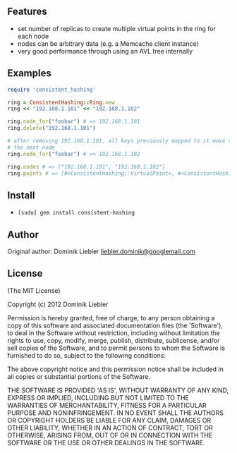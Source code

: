 ## Features

* set number of replicas to create multiple virtual points in the ring for each node
* nodes can be arbitrary data (e.g. a Memcache client instance)
* very good performance through using an AVL tree internally

## Examples

```ruby
require 'consistent_hashing'

ring = ConsistentHashing::Ring.new
ring << "192.168.1.101" << "192.168.1.102"

ring.node_for("foobar") # => 192.168.1.101
ring.delete("192.168.1.101")

# after removing 192.168.1.101, all keys previously mapped to it move clockwise to
# the next node
ring.node_for("foobar") # => 192.168.1.102

ring.nodes # => ["192.168.1.101", "192.168.1.102"]
ring.points # => [#<ConsistentHashing::VirtualPoint>, #<ConsistentHashing::VirtualPoint>, ...]
```

## Install

* `[sudo] gem install consistent-hashing`

## Author

Original author: Dominik Liebler <liebler.dominik@googlemail.com>

## License

(The MIT License)

Copyright (c) 2012 Dominik Liebler

Permission is hereby granted, free of charge, to any person obtaining
a copy of this software and associated documentation files (the
'Software'), to deal in the Software without restriction, including
without limitation the rights to use, copy, modify, merge, publish,
distribute, sublicense, and/or sell copies of the Software, and to
permit persons to whom the Software is furnished to do so, subject to
the following conditions:

The above copyright notice and this permission notice shall be
included in all copies or substantial portions of the Software.

THE SOFTWARE IS PROVIDED 'AS IS', WITHOUT WARRANTY OF ANY KIND,
EXPRESS OR IMPLIED, INCLUDING BUT NOT LIMITED TO THE WARRANTIES OF
MERCHANTABILITY, FITNESS FOR A PARTICULAR PURPOSE AND NONINFRINGEMENT.
IN NO EVENT SHALL THE AUTHORS OR COPYRIGHT HOLDERS BE LIABLE FOR ANY
CLAIM, DAMAGES OR OTHER LIABILITY, WHETHER IN AN ACTION OF CONTRACT,
TORT OR OTHERWISE, ARISING FROM, OUT OF OR IN CONNECTION WITH THE
SOFTWARE OR THE USE OR OTHER DEALINGS IN THE SOFTWARE.